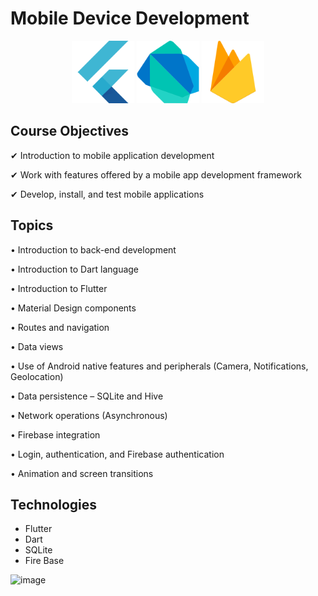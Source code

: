 # Mobile Device Development

<p align="center">
  <img src="https://github.com/devicons/devicon/blob/master/icons/flutter/flutter-original.svg" width=100>
  <img src="https://github.com/devicons/devicon/blob/master/icons/dart/dart-original.svg" width=100>
  <img src="https://github.com/devicons/devicon/blob/master/icons/firebase/firebase-original.svg" width=100>
</p>

## Course Objectives

✔ Introduction to mobile application development

✔ Work with features offered by a mobile app development framework

✔ Develop, install, and test mobile applications

## Topics

• Introduction to back-end development

• Introduction to Dart language

• Introduction to Flutter

• Material Design components

• Routes and navigation

• Data views

• Use of Android native features and peripherals (Camera, Notifications, Geolocation)

• Data persistence – SQLite and Hive

• Network operations (Asynchronous)

• Firebase integration

• Login, authentication, and Firebase authentication

• Animation and screen transitions

## Technologies

- Flutter
- Dart
- SQLite
- Fire Base

![image](https://github.com/user-attachments/assets/8235a389-3b24-43bb-9e09-2734c551e101)
